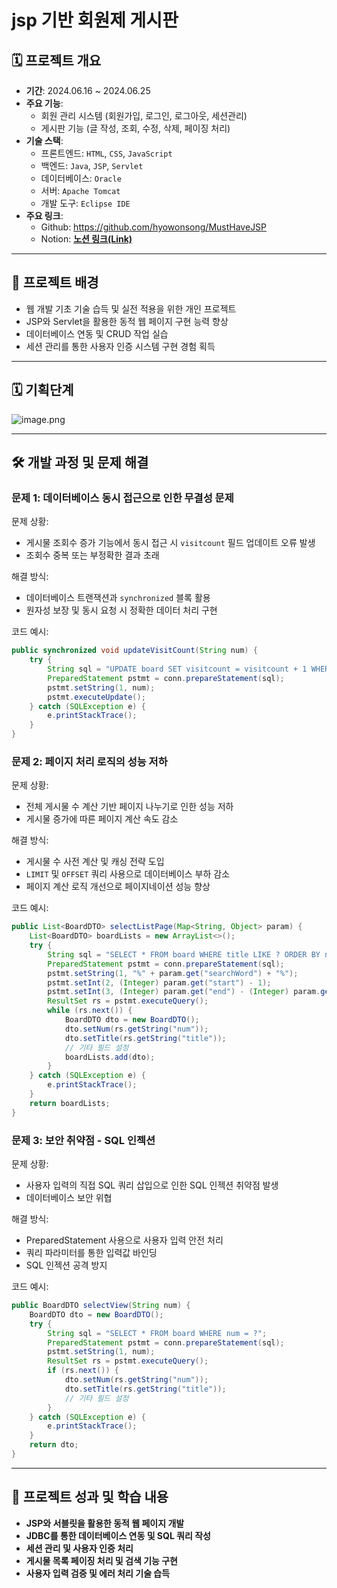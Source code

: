 # jsp 기반 회원제 게시판

## 🗓️ 프로젝트 개요

- **기간**: 2024.06.16 ~ 2024.06.25
- **주요 기능**:
    - 회원 관리 시스템 (회원가입, 로그인, 로그아웃, 세션관리)
    - 게시판 기능 (글 작성, 조회, 수정, 삭제, 페이징 처리)
- **기술 스택**:
    - 프론트엔드: `HTML`, `CSS`, `JavaScript`
    - 백엔드: `Java`, `JSP`, `Servlet`
    - 데이터베이스: `Oracle`
    - 서버: `Apache Tomcat`
    - 개발 도구: `Eclipse IDE`
- **주요 링크**:
    - Github: https://github.com/hyowonsong/MustHaveJSP
    - Notion: [**노션 링크(Link)**](https://www.notion.so/be01b21883814be4a366be9c324aa38b?pvs=21)

---

## 🚩 프로젝트 배경

- 웹 개발 기초 기술 습득 및 실전 적용을 위한 개인 프로젝트
- JSP와 Servlet을 활용한 동적 웹 페이지 구현 능력 향상
- 데이터베이스 연동 및 CRUD 작업 실습
- 세션 관리를 통한 사용자 인증 시스템 구현 경험 획득

---

## 🗓️ 기획단계

![image.png](https://prod-files-secure.s3.us-west-2.amazonaws.com/36358b89-fde5-4b16-95d9-7decef74047e/60982bc7-d02f-480d-8d24-0accf47514d6/image.png)

---

## 🛠️ 개발 과정 및 문제 해결

### 문제 1: 데이터베이스 동시 접근으로 인한 무결성 문제

문제 상황:

- 게시물 조회수 증가 기능에서 동시 접근 시 `visitcount` 필드 업데이트 오류 발생
- 조회수 중복 또는 부정확한 결과 초래

해결 방식:

- 데이터베이스 트랜잭션과 `synchronized` 블록 활용
- 원자성 보장 및 동시 요청 시 정확한 데이터 처리 구현

코드 예시:

```java
public synchronized void updateVisitCount(String num) {
    try {
        String sql = "UPDATE board SET visitcount = visitcount + 1 WHERE num = ?";
        PreparedStatement pstmt = conn.prepareStatement(sql);
        pstmt.setString(1, num);
        pstmt.executeUpdate();
    } catch (SQLException e) {
        e.printStackTrace();
    }
}
```

### 문제 2: 페이지 처리 로직의 성능 저하

문제 상황:

- 전체 게시물 수 계산 기반 페이지 나누기로 인한 성능 저하
- 게시물 증가에 따른 페이지 계산 속도 감소

해결 방식:

- 게시물 수 사전 계산 및 캐싱 전략 도입
- `LIMIT` 및 `OFFSET` 쿼리 사용으로 데이터베이스 부하 감소
- 페이지 계산 로직 개선으로 페이지네이션 성능 향상

코드 예시:

```java
public List<BoardDTO> selectListPage(Map<String, Object> param) {
    List<BoardDTO> boardLists = new ArrayList<>();
    try {
        String sql = "SELECT * FROM board WHERE title LIKE ? ORDER BY num DESC LIMIT ?, ?";
        PreparedStatement pstmt = conn.prepareStatement(sql);
        pstmt.setString(1, "%" + param.get("searchWord") + "%");
        pstmt.setInt(2, (Integer) param.get("start") - 1);
        pstmt.setInt(3, (Integer) param.get("end") - (Integer) param.get("start") + 1);
        ResultSet rs = pstmt.executeQuery();
        while (rs.next()) {
            BoardDTO dto = new BoardDTO();
            dto.setNum(rs.getString("num"));
            dto.setTitle(rs.getString("title"));
            // 기타 필드 설정
            boardLists.add(dto);
        }
    } catch (SQLException e) {
        e.printStackTrace();
    }
    return boardLists;
}
```

### 문제 3: 보안 취약점 - SQL 인젝션

문제 상황:

- 사용자 입력의 직접 SQL 쿼리 삽입으로 인한 SQL 인젝션 취약점 발생
- 데이터베이스 보안 위협

해결 방식:

- PreparedStatement 사용으로 사용자 입력 안전 처리
- 쿼리 파라미터를 통한 입력값 바인딩
- SQL 인젝션 공격 방지

코드 예시:

```java
public BoardDTO selectView(String num) {
    BoardDTO dto = new BoardDTO();
    try {
        String sql = "SELECT * FROM board WHERE num = ?";
        PreparedStatement pstmt = conn.prepareStatement(sql);
        pstmt.setString(1, num);
        ResultSet rs = pstmt.executeQuery();
        if (rs.next()) {
            dto.setNum(rs.getString("num"));
            dto.setTitle(rs.getString("title"));
            // 기타 필드 설정
        }
    } catch (SQLException e) {
        e.printStackTrace();
    }
    return dto;
}
```

---

## 🚀 프로젝트 성과 및 학습 내용

- **JSP와 서블릿을 활용한 동적 웹 페이지 개발**
- **JDBC를 통한 데이터베이스 연동 및 SQL 쿼리 작성**
- **세션 관리 및 사용자 인증 처리**
- **게시물 목록 페이징 처리 및 검색 기능 구현**
- **사용자 입력 검증 및 에러 처리 기술 습득**
